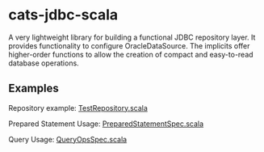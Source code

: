 # cats-jdbc-scala

A very lightweight library for building a functional JDBC repository layer. It provides functionality to configure OracleDataSource. The implicits offer higher-order functions to allow the creation of compact and easy-to-read database operations.

## Examples

Repository example: [TestRepository.scala](./src/test/scala/io/vangogiel/cats/jdbc/TestRepository.scala)

Prepared Statement Usage: [PreparedStatementSpec.scala](./src/test/scala/io/vangogiel/cats/jdbc/PreparedStatementSpec.scala)

Query Usage: [QueryOpsSpec.scala](./src/test/scala/io/vangogiel/cats/jdbc/QueryOpsSpec.scala)
